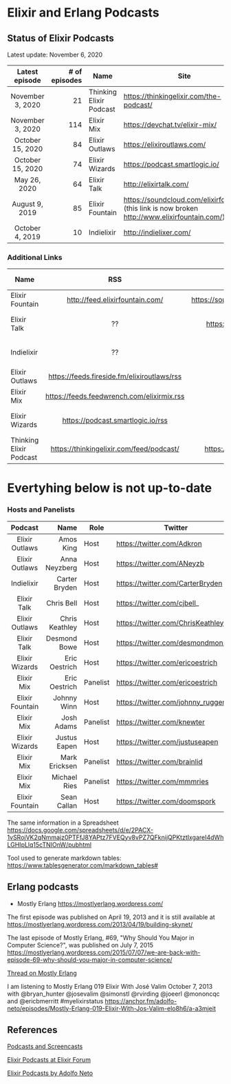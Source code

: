# Elixir and Erlang Podcasts

## Status of Elixir Podcasts

Latest update: November 6, 2020

|   Latest episode  | # of episodes | Name            | Site                           |
|:-----------------:|--------------:|-----------------|--------------------------------|
| November 3, 2020   | 21            | Thinking Elixir Podcast      | https://thinkingelixir.com/the-podcast/        |
| November 3, 2020 | 114            | Elixir Mix      | https://devchat.tv/elixir-mix/ |
| October 15, 2020 |            84 | Elixir Outlaws  | https://elixiroutlaws.com/     |
| October 15, 2020 | 74            | Elixir Wizards  | https://podcast.smartlogic.io/ |
| May 26, 2020 |            64 | Elixir Talk     | http://elixirtalk.com/         |
| August 9, 2019  |            85 | Elixir Fountain | https://soundcloud.com/elixirfountain (this link is now broken http://www.elixirfountain.com/) |
| October 4, 2019   | 10            | Indielixir      | http://indielixer.com/         |



### Additional Links

| Name            |                     RSS                     |               Audio distribution site | First episode     | Twitter                            |
|-----------------|:-------------------------------------------:|--------------------------------------:|-------------------|------------------------------------|
| Elixir Fountain |       http://feed.elixirfountain.com/       | https://soundcloud.com/elixirfountain | June 9, 2015      | https://twitter.com/elixirfountain |
| Elixir Talk     |                      ??                     |     https://soundcloud.com/elixirtalk | October 18, 2017  | https://twitter.com/ElixirTalk     |
| Indielixir      | ??                                          | ??                                    | March 10, 2018    | ??                                 |
| Elixir Outlaws  | https://feeds.fireside.fm/elixiroutlaws/rss |                                    ?? | April 15, 2018    | https://twitter.com/elixiroutlaws  |
| Elixir Mix      | https://feeds.feedwrench.com/elixirmix.rss  | ??                                    | May 1, 2018       | https://twitter.com/elixir_mix     |
| Elixir Wizards  | https://podcast.smartlogic.io/rss           | ??                                    | February 25, 2019 | https://twitter.com/smartlogic     |
| Thinking Elixir Podcast  | https://thinkingelixir.com/feed/podcast/     | https://blubrry.com/thinkingelixir/   | May 26,  2020 | https://twitter.com/smartlogic     |


# Evertyhing below is not up-to-date

### Hosts and Panelists

| Podcast | Name | Role | Twitter |
|:---------------:|---------------:|----------|------------------------------------|
| Elixir Outlaws | Amos King | Host | https://twitter.com/Adkron |
| Elixir Outlaws | Anna Neyzberg | Host | https://twitter.com/ANeyzb |
| Indielixir | Carter Bryden | Host | https://twitter.com/CarterBryden |
| Elixir Talk | Chris Bell | Host | https://twitter.com/cjbell_ |
| Elixir Outlaws | Chris Keathley | Host | https://twitter.com/ChrisKeathley |
| Elixir Talk | Desmond Bowe | Host | https://twitter.com/desmondmonster |
| Elixir Wizards | Eric Oestrich | Host | https://twitter.com/ericoestrich |
| Elixir Mix | Eric Oestrich | Panelist | https://twitter.com/ericoestrich |
| Elixir Fountain | Johnny Winn  | Host | https://twitter.com/johnny_rugger |
| Elixir Mix | Josh Adams | Panelist | https://twitter.com/knewter |
| Elixir Wizards | Justus Eapen | Host | https://twitter.com/justuseapen |
| Elixir Mix | Mark Ericksen | Panelist | https://twitter.com/brainlid |
| Elixir Mix | Michael Ries | Panelist | https://twitter.com/mmmries |
| Elixir Fountain | Sean Callan | Host | https://twitter.com/doomspork |

The same information in a Spreadsheet https://docs.google.com/spreadsheets/d/e/2PACX-1vSRojVK2qNmmajz0PTFfJ8YAPtz7FVEQyv8vPZ7QFknijQPKtztIxgareI4dWhLGHIpLlq15cTNIOnW/pubhtml

Tool used to generate markdown tables: https://www.tablesgenerator.com/markdown_tables#

## Erlang podcasts

- Mostly Erlang https://mostlyerlang.wordpress.com/

The first episode was published on April 19, 2013 and it is still available at https://mostlyerlang.wordpress.com/2013/04/19/building-skynet/ 

The last episode of Mostly Erlang, #69, "Why Should You Major in Computer Science?", was published on July 7, 2015 
https://mostlyerlang.wordpress.com/2015/07/07/we-are-back-with-episode-69-why-should-you-major-in-computer-science/

[Thread on Mostly Erlang](https://twitter.com/adolfont/status/1321780535526641664?s=20)


I am listening to Mostly Erlang 019 Elixir With José Valim 
October 7, 2013
with @bryan_hunter @josevalim @simonstl @rvirding @joeerl @mononcqc and @ericbmerritt
#myelixirstatus 
https://anchor.fm/adolfo-neto/episodes/Mostly-Erlang-019-Elixir-With-Jos-Valim-elo8h6/a-a3mjeit


## References

[Podcasts and Screencasts](https://github.com/elixir-lang/elixir/wiki/Podcasts-and-Screencasts)

[Elixir Podcasts at Elixir Forum](https://elixirforum.com/t/elixir-podcasts/79)

[Elixir Podcasts by Adolfo Neto](https://medium.com/@adolfont/elixir-podcasts-e9579e073732)

